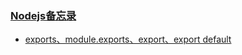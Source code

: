 ### [Nodejs备忘录](https://github.com/staven630/blog/tree/master/Nodejs%E5%A4%87%E5%BF%98%E5%BD%95)
* [exports、module.exports、export、export default](https://github.com/staven630/blog/blob/master/Nodejs%E5%A4%87%E5%BF%98%E5%BD%95/exports%E3%80%81module.exports%E3%80%81export%E3%80%81export%20default.md)
